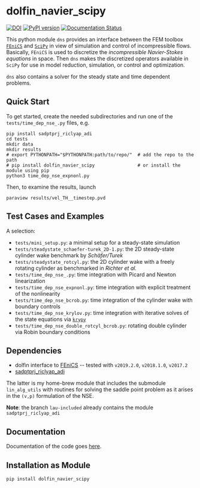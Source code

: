 # dolfin_navier_scipy

[![DOI](https://zenodo.org/badge/15728657.svg)](https://zenodo.org/badge/latestdoi/15728657)
[![PyPI version](https://badge.fury.io/py/dolfin-navier-scipy.png)](https://badge.fury.io/py/dolfin-navier-scipy)
[![Documentation Status](https://readthedocs.org/projects/dolfin-navier-scipy/badge/?version=latest)](https://dolfin-navier-scipy.readthedocs.io/en/latest/?badge=latest)

This python module `dns` provides an interface between the FEM toolbox [`FEniCS`](www.fenicsproject.org) and [`SciPy`](www.scipy.org) in view of simulation and control of incompressible flows. Basically, `FEniCS` is used to discretize the *incompressible Navier-Stokes equations* in space. Then `dns` makes the discretized operators available in `SciPy` for use in model reduction, simulation, or control and optimization. 

`dns` also contains a solver for the steady state and time dependent problems.

## Quick Start

To get started, create the needed subdirectories and run one of the `tests/time_dep_nse_.py` files, e.g.

```
pip install sadptprj_riclyap_adi
cd tests
mkdir data
mkdir results
# export PYTHONPATH="$PYTHONPATH:path/to/repo/"  # add the repo to the path
# pip install dolfin_navier_scipy                # or install the module using pip
python3 time_dep_nse_expnonl.py
```

Then, to examine the results, launch
```
paraview results/vel_TH__timestep.pvd
```

## Test Cases and Examples

A selection:

 * `tests/mini_setup.py`: a minimal setup for a steady-state simulation
 * `tests/steadystate_schaefer-turek_2D-1.py`: the 2D steady-state cylinder wake benchmark by *Sch&auml;fer/Turek*
 * `tests/steadystate_rotcyl.py`: the 2D cylinder wake with a freely rotating cylinder as benchmarked in *Richter et al.*
 * `tests/time_dep_nse_.py`: time integration with Picard and Newton linearization
 * `tests/time_dep_nse_expnonl.py`: time integration with explicit treatment of the nonlinearity
 * `tests/time_dep_nse_bcrob.py`: time integration of the cylinder wake with boundary controls
 * `tests/time_dep_nse_krylov.py`: time integration with iterative solves of the state equations via [`krypy`](https://github.com/andrenarchy/krypy)
 * `tests/time_dep_nse_double_rotcyl_bcrob.py`: rotating double cylinder via
   Robin boundary conditions

## Dependencies

 * dolfin interface to [FEniCS](https://fenicsproject.org/) -- tested with `v2019.2.0`, `v2018.1.0`, `v2017.2` 
 * [sadptprj_riclyap_adi](https://github.com/highlando/sadptprj_riclyap_adi)

The latter is my home-brew module that includes the submodule `lin_alg_utils` with routines for solving the saddle point problem as it arises in the `(v,p)` formulation of the NSE. 

**Note**: the branch `lau-included` already contains the module `sadptprj_riclyap_adi`

## Documentation

Documentation of the code goes [here](http://dolfin-navier-scipy.readthedocs.org/en/latest/index.html).

## Installation as Module

```
pip install dolfin_navier_scipy
```
